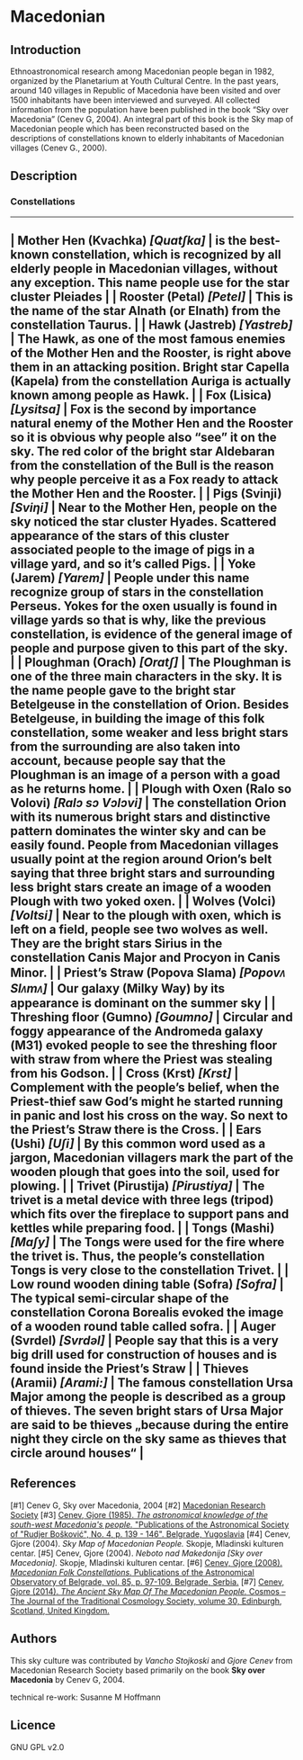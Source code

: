 # Macedonian

## Introduction

Ethnoastronomical research among Macedonian people began in 1982, organized by the Planetarium at Youth Cultural Centre. In the past years, around 140 villages in Republic of Macedonia have been visited and over 1500 inhabitants have been interviewed and surveyed. All collected information from the population have been published in the book “Sky over Macedonia” (Cenev G, 2004). An integral part of this book is the Sky map of Macedonian people which has been reconstructed based on the descriptions of constellations known to elderly inhabitants of Macedonian villages (Cenev G., 2000).

## Description


### Constellations

---------------------
 | Mother Hen (Kvachka) _[Quatʃka]_ | is the best-known constellation, which is recognized by all elderly people in Macedonian villages, without any exception. This name people use for the star cluster Pleiades | 
 | Rooster (Petal) _[Petel]_ | This is the name of the star Alnath (or Elnath) from the constellation Taurus. | 
 | Hawk (Јastreb) _[Yastreb]_ | The Hawk, as one of the most famous enemies of the Mother Hen and the Rooster, is right above them in an attacking position.  Bright star Capella (Kapela) from the constellation Auriga is actually known among people as Hawk. | 
 | Fox (Lisica) _[Lysitsa]_ |  Fox is the second by importance natural enemy of the Mother Hen and the Rooster so it is obvious why people also “see” it on the sky.  The red color of the bright star Aldebaran from the constellation of the Bull is the reason why people perceive it as a Fox ready to attack the Mother Hen and the Rooster. | 
 | Pigs (Svinji) _[Sviƞi]_ | Near to the Mother Hen, people on the sky noticed the star cluster Hyades. Scattered appearance of the stars of this cluster associated people to the image of pigs in a village yard, and so it’s called Pigs. | 
 | Yoke (Jarem) _[Yarem]_ | People under this name recognize group of stars in the constellation Perseus. Yokes for the oxen usually is found in village yards so that is why, like the previous constellation, is evidence of the general image of people and purpose given to this part of the sky. | 
 | Ploughman (Orach) _[Oratʃ]_ | The Ploughman is one of the three main characters in the sky. It is the name people gave to the bright star Betelgeuse in the constellation of Orion. Besides Betelgeuse, in building the image of this folk constellation,  some weaker and less bright stars from the surrounding are also taken into account, because people say that the Ploughman is an image of a person with a goad as he returns home. | 
 | Plough with Oxen (Ralo so Volovi) _[Ralɔ sɔ Vɔlɔvi]_ | The constellation Orion with its numerous bright stars and distinctive pattern dominates the winter sky and can be easily found. People from Macedonian villages usually point at the region around Orion’s belt saying that three bright stars and surrounding less bright stars create an image of a wooden Plough with two yoked oxen. | 
 | Wolves (Volci) _[Voltsi]_ |  Near to the plough with oxen, which is left on a field, people see two wolves as well. They are the bright stars Sirius in the constellation Canis Major and Procyon in Canis Minor. | 
 | Priest’s Straw (Popova Slama) _[Popovᴧ Slᴧmᴧ]_ |  Our galaxy (Milky Way) by its appearance is dominant on the summer sky  | 
 | Threshing floor (Gumno) _[Goumno]_ |  Circular and foggy appearance of the Andromeda galaxy (М31) evoked people to see the threshing floor with straw from where the Priest was stealing from his Godson. | 
 | Cross (Krst) _[Krst]_ | Complement with the people’s belief, when the Priest-thief saw God’s might he started running in panic and lost his cross on the way. So next to the Priest’s Straw there is the Cross. | 
 | Ears (Ushi) _[Uʃi]_ | By this common word used as a jargon, Macedonian villagers mark the part of the wooden plough that goes into the soil, used for plowing.  | 
 | Trivet (Pirustija) _[Pirustiya]_ | The trivet is a metal device with three legs (tripod) which fits over the fireplace to support pans and kettles while preparing food. | 
 | Tongs (Mashi) _[Maʃy]_ | The Tongs were used for the fire where the trivet is. Thus, the people’s constellation Tongs is very close to the constellation Trivet. | 
 | Low round wooden dining table (Sofra) _[Sofra]_ | The typical semi-circular shape of the constellation Corona Borealis evoked the image of a wooden round table called sofra. | 
 | Auger (Svrdel) _[Svrdǝl]_ | People say that this is a very big drill used for construction of houses and is found inside the Priest’s Straw | 
 | Thieves (Aramii) _[Arami:]_ | The famous constellation Ursa Major among the people is described as a group of thieves. The seven bright stars of Ursa Major are said to be thieves „because during the entire night they circle on the sky same as thieves that circle around houses“ | 
---------------------

## References

[#1] Cenev G, Sky over Macedonia, 2004
[#2] [Macedonian Research Society](http://mid.org.mk/ethnoastronomy/)
[#3] [Cenev, Gjore (1985). _The astronomical knowledge of the south-west Macedonia's people._ "Publications of the Astronomical Society of "Rudjer Bošković", No. 4, p. 139 - 146". Belgrade, Yugoslavia](http://adsabs.harvard.edu/abs/1985PASRB...4..139C)
[#4] Cenev, Gjore (2004). _Sky Map of Macedonian People._ Skopje, Mladinski kulturen centar.
[#5] Cenev, Gjore (2004). _Neboto nad Makedonija \[Sky over Macedonia\]._ Skopje, Mladinski kulturen centar.
[#6] [Cenev, Gjore (2008). _Macedonian Folk Constellations._ Publications of the Astronomical Observatory of Belgrade, vol. 85, p. 97-109. Belgrade, Serbia.](http://adsabs.harvard.edu/abs/2008POBeo..85...97C)
[#7] [Cenev, Gjore (2014). _The Ancient Sky Map Of The Macedonian People._ Cosmos – The Journal of the Traditional Cosmology Society, volume 30, Edinburgh, Scotland, United Kingdom.](http://www.academia.edu/18707131/The_Ancient_Sky_Map_Of_The_Macedonian_People)

## Authors

This sky culture was contributed by _Vancho Stojkoski_ and _Gjore Cenev_ from Macedonian Research Society based primarily on the book __Sky over Macedonia__ by Cenev G, 2004.

technical re-work: Susanne M Hoffmann

## Licence

GNU GPL v2.0

